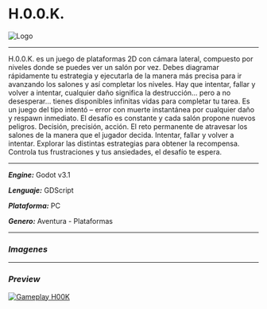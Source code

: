 # H.0.0.K.
![Logo]()
***
H.0.0.K. es un juego de plataformas 2D con cámara lateral, compuesto por niveles donde se puedes ver un salón por vez.
Debes diagramar rápidamente tu estrategia y ejecutarla de la manera más precisa para ir avanzando los salones y así completar los niveles.
Hay que intentar, fallar y volver a intentar, cualquier daño significa la destrucción… pero a no desesperar… tienes disponibles infinitas vidas para completar tu tarea.
Es un juego del tipo intentó – error con muerte instantánea por cualquier daño y respawn inmediato. El desafío es constante y cada salón propone nuevos peligros.
Decisión, precisión, acción. El reto permanente de atravesar los salones de la manera que el jugador decida. Intentar, fallar y volver a intentar. Explorar las distintas estrategias para obtener la recompensa. Controla tus frustraciones y tus ansiedades, el desafío te espera.
***
***Engine:*** Godot v3.1

***Lenguaje:*** GDScript

***Plataforma:*** PC

***Genero:*** Aventura - Plataformas
***
### ***Imagenes***
***
### ***Preview***
[![Gameplay H00K](https://img.youtube.com/vi//0.jpg)]()

